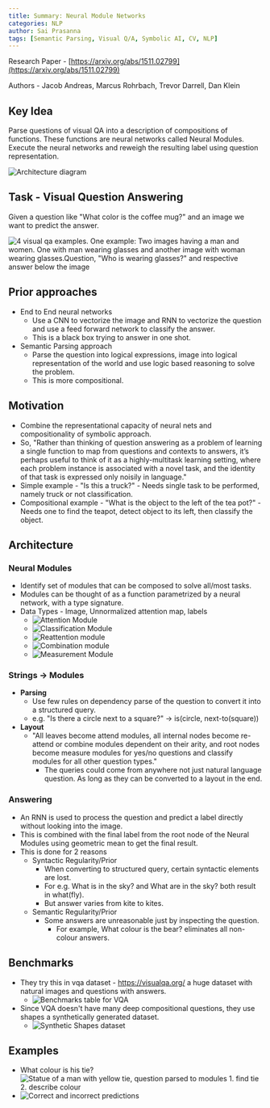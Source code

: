 ```yaml
---
title: Summary: Neural Module Networks
categories: NLP
author: Sai Prasanna
tags: [Semantic Parsing, Visual Q/A, Symbolic AI, CV, NLP]
---
```


Research Paper -  [https://arxiv.org/abs/1511.02799](https://arxiv.org/abs/1511.02799)

Authors - Jacob Andreas, Marcus Rohrbach, Trevor Darrell, Dan Klein

## Key Idea

Parse questions of visual QA into a description of compositions of functions. These functions are neural networks called Neural Modules. Execute the neural networks and reweigh the resulting label using question representation.

![Architecture diagram](/assets/images/neural-module-networks/1.png)
## Task - Visual Question Answering
Given a question like "What color is the coffee mug?" and an image we want to predict the answer.

![4  visual qa examples. One example: Two images having a man and women. One with man wearing glasses and another image with woman wearing glasses.Question, "Who is wearing glasses?" and respective answer below the image](https://visualqa.org/static/img/vqa_examples.jpg)

## Prior approaches
- End to End neural networks
    - Use a CNN to vectorize the image and RNN to vectorize the question and use a feed forward network to classify the answer.
    - This is a black box trying to answer in one shot.
- Semantic Parsing approach
    - Parse the question into logical expressions, image into logical representation of the world and use logic based reasoning to solve the problem.
    - This is more compositional.

## Motivation
- Combine the representational capacity of neural nets and compositionality of symbolic approach.
- So, "Rather than thinking of question answering as a problem of learning a single function to map from questions and contexts to answers, it’s perhaps useful
to think of it as a highly-multitask learning setting, where
each problem instance is associated with a novel task, and
the  identity  of  that  task  is  expressed  only  noisily  in  language."
- Simple example - "Is this a truck?" - Needs single task to be performed, namely truck or not classification.
- Compositional example - "What is the object to the left of the tea pot?" - Needs one to find the teapot, detect object to its left, then classify the object.

## Architecture

### Neural Modules
- Identify set of modules that can be composed to solve all/most tasks.
- Modules can be thought of as a function parametrized by a neural network, with a type signature.
- Data Types - Image, Unnormalized attention map, labels
    - ![Attention Module](/assets/images/neural-module-networks/2.png)
    - ![Classification Module](/assets/images/neural-module-networks/3.png)
    - ![Reattention module](/assets/images/neural-module-networks/4.png)
    - ![Combination module](/assets/images/neural-module-networks/5.png)
    - ![Measurement Module](/assets/images/neural-module-networks/6.png)

### Strings -> Modules
- **Parsing**
    - Use few rules on dependency parse of the question to convert it into a structured query.
    - e.g. "Is there a circle next to a square?" ->  is(circle, next-to(square))
- **Layout**
    - "All leaves become attend modules, all internal nodes become
re-attend or combine modules dependent on their arity, and root nodes become measure modules for yes/no questions and classify modules for all other question types."
        - The queries could come from anywhere not just natural language question. As long as they can be converted to a layout in the end.

### Answering
- An RNN is used to process the question and predict a label directly without looking into the image.
- This is combined with the final label from the root node of the Neural Modules using geometric mean to get the final result.
- This is done for 2 reasons
    - Syntactic Regularity/Prior
        - When converting to structured query, certain syntactic elements are lost.
        - For e.g. What is in the sky? and What are in the sky?  both result in what(fly).
        - But answer varies from kite to kites.
    - Semantic Regularity/Prior
        - Some answers are unreasonable just by inspecting the question.
            - For example, What colour is the bear? eliminates all non-colour answers.

## Benchmarks
- They try this in vqa dataset - https://visualqa.org/ a huge dataset with natural images and questions with answers.
    - ![Benchmarks table for VQA](https://d3i71xaburhd42.cloudfront.net/21c99706bb26e9012bfb4d8d48009a3d45af59b2/7-Table3-1.png)
- Since VQA doesn't have many deep compositional questions, they use shapes a synthetically generated dataset.
    - ![Synthetic Shapes dataset](https://d3i71xaburhd42.cloudfront.net/21c99706bb26e9012bfb4d8d48009a3d45af59b2/7-Table2-1.png)

## Examples
- What colour is his tie? ![Statue of a man with yellow tie, question parsed to modules 1. find tie  2. describe colour ](https://d3i71xaburhd42.cloudfront.net/21c99706bb26e9012bfb4d8d48009a3d45af59b2/5-Figure2-1.png)
- ![Correct and incorrect predictions](/assets/images/neural-module-networks/7.png)
